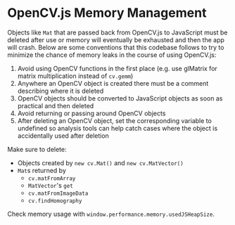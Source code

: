 # OpenCV.js Memory Management

Objects like `Mat` that are passed back from OpenCV.js to JavaScript must be
deleted after use or memory will eventually be exhausted and then the app will
crash. Below are some conventions that this codebase follows to try to minimize
the chance of memory leaks in the course of using OpenCV.js:

1. Avoid using OpenCV functions in the first place (e.g. use glMatrix for matrix
   multiplication instead of `cv.gemm`)
2. Anywhere an OpenCV object is created there must be a comment describing where
   it is deleted
3. OpenCV objects should be converted to JavaScript objects as soon as practical
   and then deleted
4. Avoid returning or passing around OpenCV objects
5. After deleting an OpenCV object, set the corresponding variable to undefined
   so analysis tools can help catch cases where the object is accidentally used
   after deletion

Make sure to delete:

* Objects created by `new cv.Mat()` and `new cv.MatVector()`
* `Mat`s returned by 
    * `cv.matFromArray`
    * `MatVector`'s `get`
    * `cv.matFromImageData`
    * `cv.findHomography`

Check memory usage with `window.performance.memory.usedJSHeapSize`.
